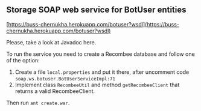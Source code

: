 ## Storage SOAP web service for BotUser entities

[https://buss-chernukha.herokuapp.com/botuser?wsdl](https://buss-chernukha.herokuapp.com/botuser?wsdl)

Please, take a look at Javadoc here.

To run the service you need to create a Recombee database and follow one of the option:  
1. Create a file `local.properties` and put it there, after uncomment code `soap.ws.botuser.BotUserServiceImpl:71`  
2. Implement class `RecombeeUtil` and method `getRecombeeClient` that returns a valid RecombeeClient.   

Then run `ant create.war`.
